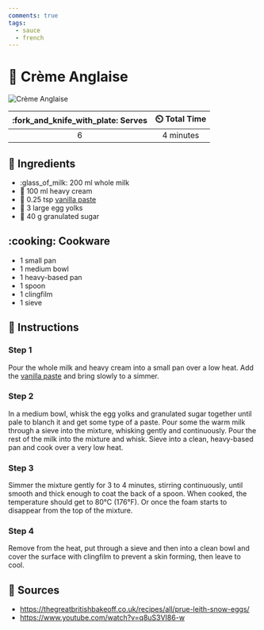 ```yaml
---
comments: true
tags:
  - sauce
  - french
---
```

# :egg: Crème Anglaise

![Crème Anglaise](../assets/images/crème-anglaise.jpg)

| :fork_and_knife_with_plate: Serves | :timer_clock: Total Time |
|:----------------------------------:|:-----------------------: |
| 6 | 4 minutes |

## :salt: Ingredients

- :glass_of_milk: 200 ml whole milk
- :icecream: 100 ml heavy cream
- :icecream: 0.25 tsp [vanilla paste][1]
- :egg: 3 large egg yolks
- :candy: 40 g granulated sugar

## :cooking: Cookware

- 1 small pan
- 1 medium bowl
- 1 heavy-based pan
- 1 spoon
- 1 clingfilm
- 1 sieve

## :pencil: Instructions

### Step 1

Pour the whole milk and heavy cream into a small pan over a low heat. Add the [vanilla paste][1] and bring slowly to a
simmer.

### Step 2

In a medium bowl, whisk the egg yolks and granulated sugar together until pale to blanch it and get some type of a
paste. Pour some the warm milk through a sieve into the mixture, whisking gently and continuously. Pour the rest of the
milk into the mixture and whisk. Sieve into a clean, heavy-based pan and cook over a very low heat.

### Step 3

Simmer the mixture gently for 3 to 4 minutes, stirring continuously, until smooth and thick enough to coat the back of a
spoon. When cooked, the temperature should get to 80°C (176°F). Or once the foam starts to disappear from the top of
the mixture.

### Step 4

Remove from the heat, put through a sieve and then into a clean bowl and cover the surface with clingfilm to prevent a
skin forming, then leave to cool.

## :link: Sources

- <https://thegreatbritishbakeoff.co.uk/recipes/all/prue-leith-snow-eggs/>
- <https://www.youtube.com/watch?v=q8uS3VI86-w>

[1]: <../reference/equivalents-and-substitutes.md#vanilla>
